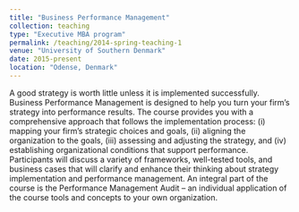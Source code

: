 ```yaml
---
title: "Business Performance Management"
collection: teaching
type: "Executive MBA program"
permalink: /teaching/2014-spring-teaching-1
venue: "University of Southern Denmark"
date: 2015-present
location: "Odense, Denmark"
---
```



A good strategy is worth little unless it is implemented successfully. Business Performance Management is designed to help you turn your firm’s strategy into performance results. The course provides you with a comprehensive approach that follows the implementation process: (i) mapping your firm’s strategic choices and goals, (ii) aligning the organization to the goals, (iii) assessing and adjusting the strategy, and (iv) establishing organizational conditions that support performance. Participants will discuss a variety of frameworks, well-tested tools, and business cases that will clarify and enhance their thinking about strategy implementation and performance management. An integral part of the course is the Performance Management Audit – an individual application of the course tools and concepts to your own organization.

